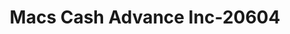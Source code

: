 ---
f_zip-code: 16125
f_state-code: PA
title: Macs Cash Advance Inc-20604
f_phone: 724-588-2374
f_city-only: Greenville
f_address: 219 Main Street Greenville
f_location-unique-id: '20604'
slug: macs-cash-advance-inc-20604
updated-on: '2024-05-30T13:46:58.046Z'
created-on: '2024-05-30T13:36:59.803Z'
published-on: '2024-05-30T13:54:32.469Z'
f_city-state: cms/city/greenville-pa.md
f_company: cms/company/macs-cash-advance-inc.md
f_state: cms/state/pennsylvania.md
layout: '[payday-loan].html'
tags: payday-loan
---